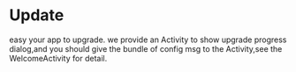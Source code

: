 # Update
easy your app to upgrade.
we provide an Activity to show upgrade progress dialog,and you should give the bundle of config msg to the Activity,see the WelcomeActivity for detail.
